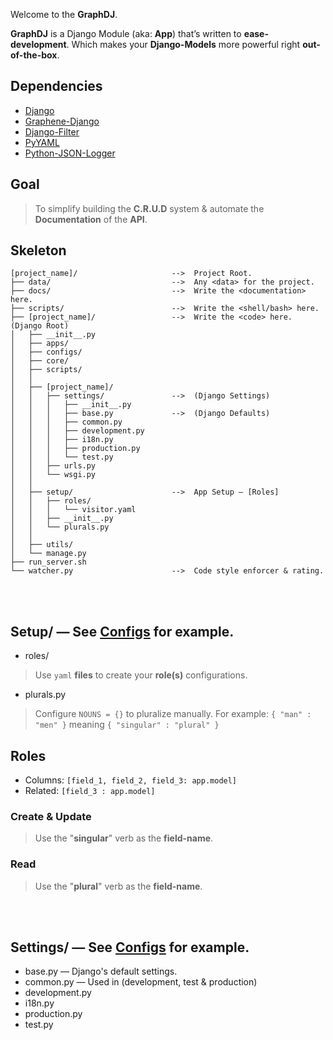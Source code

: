Welcome to the **GraphDJ**.

**GraphDJ** is a Django Module (aka: **App**) that’s written to **ease-development**. Which makes your **Django-Models** more powerful right **out-of-the-box**.

## Dependencies
* [Django](https://github.com/django/django)
* [Graphene-Django](https://github.com/graphql-python/graphene-django)
* [Django-Filter](https://github.com/carltongibson/django-filter)
* [PyYAML](https://github.com/yaml/pyyaml)
* [Python-JSON-Logger](https://github.com/madzak/python-json-logger)

## Goal
> To simplify building the **C.R.U.D** system & automate the **Documentation** of the **API**.

## **Skeleton**
```
[project_name]/                     -->  Project Root.
├── data/                           -->  Any <data> for the project.
├── docs/                           -->  Write the <documentation> here.
├── scripts/                        -->  Write the <shell/bash> here.
├── [project_name]/                 -->  Write the <code> here. (Django Root)
│   ├── __init__.py
│   ├── apps/
│   ├── configs/
│   ├── core/
│   ├── scripts/
│   │
│   ├── [project_name]/
│   │   ├── settings/               -->  (Django Settings)
│   │   │   ├── __init__.py
│   │   │   ├── base.py             -->  (Django Defaults)
│   │   │   ├── common.py
│   │   │   ├── development.py
│   │   │   ├── i18n.py
│   │   │   ├── production.py
│   │   │   └── test.py
│   │   ├── urls.py
│   │   └── wsgi.py
│   │
│   ├── setup/                      -->  App Setup — [Roles]
│   │   ├── roles/
│   │   │   └── visitor.yaml
│   │   ├── __init__.py
│   │   └── plurals.py
│   │
│   ├── utils/
│   └── manage.py
├── run_server.sh
└── watcher.py                      -->  Code style enforcer & rating.
```

<br/><br/>


## **Setup/** — See [Configs](/tutorial/configs/) for example.
* roles/ 
> Use `yaml` **files** to create your **role(s)** configurations.
* plurals.py
> Configure `NOUNS = {}` to pluralize manually. For example: `{ "man" : "men" }` meaning `{ "singular" : "plural" }`

## **Roles**
* Columns:  `[field_1, field_2, field_3: app.model]`
* Related: `[field_3 : app.model]`

### **Create** & **Update**
> Use the "**singular**" verb as the **field-name**.

### **Read**
> Use the "**plural**" verb as the **field-name**.

<br/><br/>

## **Settings/** — See [Configs](/tutorial/configs/) for example.
* base.py — Django's default settings.
* common.py — Used in (development, test & production)
* development.py
* i18n.py
* production.py
* test.py